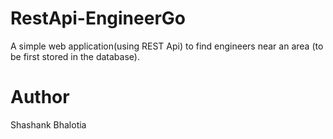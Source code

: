 # RestApi-EngineerGo
A simple web application(using REST Api) to find engineers near an area (to be first stored in the database).

# Author
Shashank Bhalotia
